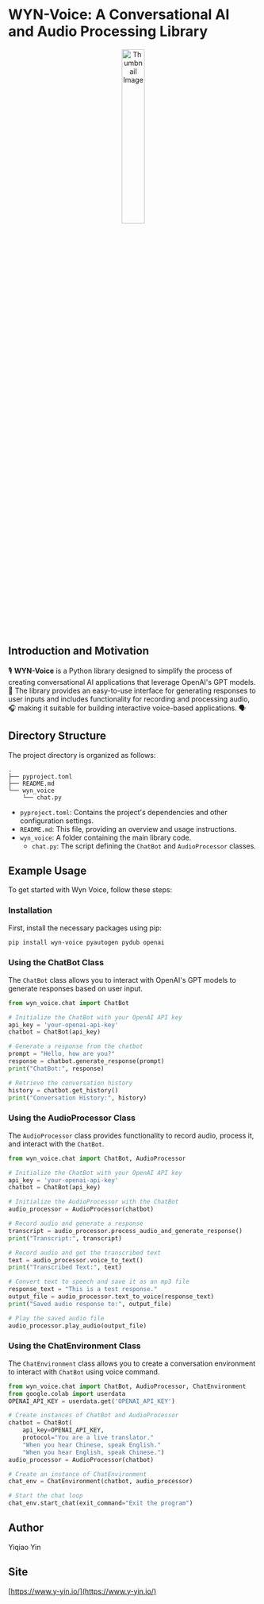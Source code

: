 # WYN-Voice: A Conversational AI and Audio Processing Library

<div align="center">
  <img src="thumbnail.png" width="30%" alt="Thumbnail Image" />
</div>

## Introduction and Motivation
🎙️ **WYN-Voice** is a Python library designed to simplify the process of creating conversational AI applications that leverage OpenAI's GPT models. 🤖 The library provides an easy-to-use interface for generating responses to user inputs and includes functionality for recording and processing audio, 🎧 making it suitable for building interactive voice-based applications. 🗣️
## Directory Structure
The project directory is organized as follows:

```
.
├── pyproject.toml
├── README.md
└── wyn_voice
    └── chat.py
```

- `pyproject.toml`: Contains the project's dependencies and other configuration settings.
- `README.md`: This file, providing an overview and usage instructions.
- `wyn_voice`: A folder containing the main library code.
  - `chat.py`: The script defining the `ChatBot` and `AudioProcessor` classes.

## Example Usage
To get started with Wyn Voice, follow these steps:

### Installation
First, install the necessary packages using pip:

```bash
pip install wyn-voice pyautogen pydub openai
```

### Using the ChatBot Class
The `ChatBot` class allows you to interact with OpenAI's GPT models to generate responses based on user input.

```python
from wyn_voice.chat import ChatBot

# Initialize the ChatBot with your OpenAI API key
api_key = 'your-openai-api-key'
chatbot = ChatBot(api_key)

# Generate a response from the chatbot
prompt = "Hello, how are you?"
response = chatbot.generate_response(prompt)
print("ChatBot:", response)

# Retrieve the conversation history
history = chatbot.get_history()
print("Conversation History:", history)
```

### Using the AudioProcessor Class
The `AudioProcessor` class provides functionality to record audio, process it, and interact with the `ChatBot`.

```python
from wyn_voice.chat import ChatBot, AudioProcessor

# Initialize the ChatBot with your OpenAI API key
api_key = 'your-openai-api-key'
chatbot = ChatBot(api_key)

# Initialize the AudioProcessor with the ChatBot
audio_processor = AudioProcessor(chatbot)

# Record audio and generate a response
transcript = audio_processor.process_audio_and_generate_response()
print("Transcript:", transcript)

# Record audio and get the transcribed text
text = audio_processor.voice_to_text()
print("Transcribed Text:", text)

# Convert text to speech and save it as an mp3 file
response_text = "This is a test response."
output_file = audio_processor.text_to_voice(response_text)
print("Saved audio response to:", output_file)

# Play the saved audio file
audio_processor.play_audio(output_file)
```

### Using the ChatEnvironment Class
The `ChatEnvironment` class allows you to create a conversation environment to interact with `ChatBot` using voice command.

```python
from wyn_voice.chat import ChatBot, AudioProcessor, ChatEnvironment
from google.colab import userdata
OPENAI_API_KEY = userdata.get('OPENAI_API_KEY')

# Create instances of ChatBot and AudioProcessor
chatbot = ChatBot(
    api_key=OPENAI_API_KEY,
    protocol="You are a live translator."
    "When you hear Chinese, speak English."
    "When you hear English, speak Chinese.")
audio_processor = AudioProcessor(chatbot)

# Create an instance of ChatEnvironment
chat_env = ChatEnvironment(chatbot, audio_processor)

# Start the chat loop
chat_env.start_chat(exit_command="Exit the program")
```

## Author
Yiqiao Yin

## Site
[https://www.y-yin.io/](https://www.y-yin.io/)
